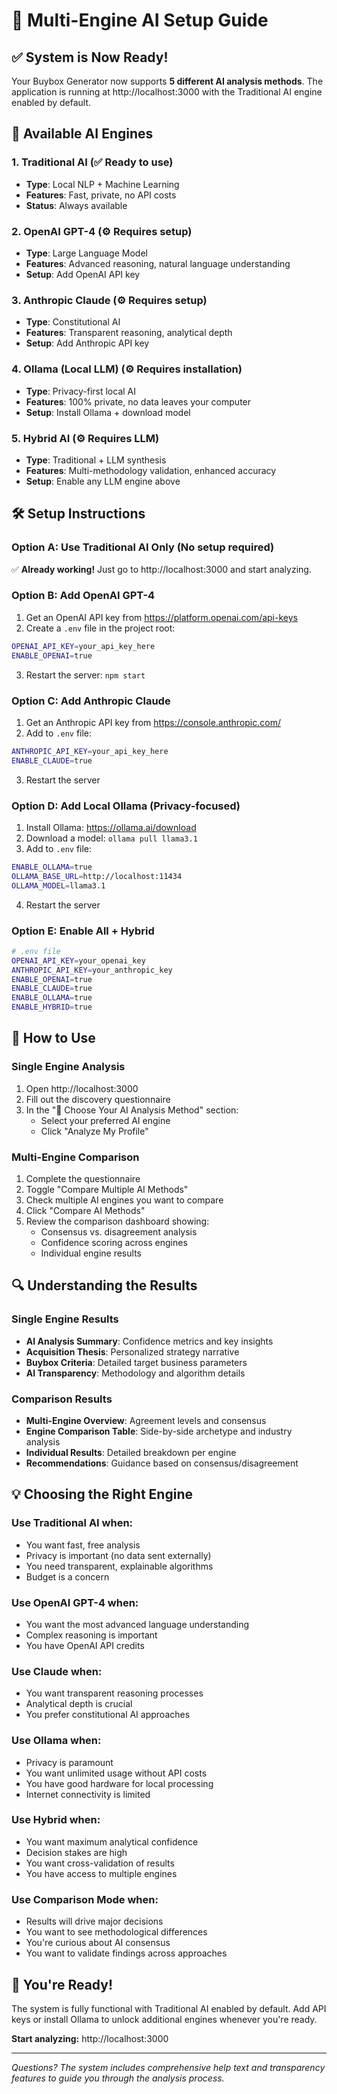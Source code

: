 # 🚀 Multi-Engine AI Setup Guide

## ✅ **System is Now Ready!**

Your Buybox Generator now supports **5 different AI analysis methods**. The application is running at http://localhost:3000 with the Traditional AI engine enabled by default.

## 🤖 **Available AI Engines**

### 1. **Traditional AI** (✅ Ready to use)
- **Type**: Local NLP + Machine Learning
- **Features**: Fast, private, no API costs
- **Status**: Always available

### 2. **OpenAI GPT-4** (⚙️ Requires setup)
- **Type**: Large Language Model
- **Features**: Advanced reasoning, natural language understanding
- **Setup**: Add OpenAI API key

### 3. **Anthropic Claude** (⚙️ Requires setup)  
- **Type**: Constitutional AI
- **Features**: Transparent reasoning, analytical depth
- **Setup**: Add Anthropic API key

### 4. **Ollama (Local LLM)** (⚙️ Requires installation)
- **Type**: Privacy-first local AI
- **Features**: 100% private, no data leaves your computer
- **Setup**: Install Ollama + download model

### 5. **Hybrid AI** (⚙️ Requires LLM)
- **Type**: Traditional + LLM synthesis
- **Features**: Multi-methodology validation, enhanced accuracy
- **Setup**: Enable any LLM engine above

## 🛠️ **Setup Instructions**

### **Option A: Use Traditional AI Only (No setup required)**
✅ **Already working!** Just go to http://localhost:3000 and start analyzing.

### **Option B: Add OpenAI GPT-4**
1. Get an OpenAI API key from https://platform.openai.com/api-keys
2. Create a `.env` file in the project root:
```bash
OPENAI_API_KEY=your_api_key_here
ENABLE_OPENAI=true
```
3. Restart the server: `npm start`

### **Option C: Add Anthropic Claude**
1. Get an Anthropic API key from https://console.anthropic.com/
2. Add to `.env` file:
```bash
ANTHROPIC_API_KEY=your_api_key_here  
ENABLE_CLAUDE=true
```
3. Restart the server

### **Option D: Add Local Ollama (Privacy-focused)**
1. Install Ollama: https://ollama.ai/download
2. Download a model: `ollama pull llama3.1`
3. Add to `.env` file:
```bash
ENABLE_OLLAMA=true
OLLAMA_BASE_URL=http://localhost:11434
OLLAMA_MODEL=llama3.1
```
4. Restart the server

### **Option E: Enable All + Hybrid**
```bash
# .env file
OPENAI_API_KEY=your_openai_key
ANTHROPIC_API_KEY=your_anthropic_key
ENABLE_OPENAI=true
ENABLE_CLAUDE=true
ENABLE_OLLAMA=true
ENABLE_HYBRID=true
```

## 🎯 **How to Use**

### **Single Engine Analysis**
1. Open http://localhost:3000
2. Fill out the discovery questionnaire
3. In the "🤖 Choose Your AI Analysis Method" section:
   - Select your preferred AI engine
   - Click "Analyze My Profile"

### **Multi-Engine Comparison**
1. Complete the questionnaire
2. Toggle "Compare Multiple AI Methods" 
3. Check multiple AI engines you want to compare
4. Click "Compare AI Methods"
5. Review the comparison dashboard showing:
   - Consensus vs. disagreement analysis
   - Confidence scoring across engines
   - Individual engine results

## 🔍 **Understanding the Results**

### **Single Engine Results**
- **AI Analysis Summary**: Confidence metrics and key insights
- **Acquisition Thesis**: Personalized strategy narrative  
- **Buybox Criteria**: Detailed target business parameters
- **AI Transparency**: Methodology and algorithm details

### **Comparison Results**  
- **Multi-Engine Overview**: Agreement levels and consensus
- **Engine Comparison Table**: Side-by-side archetype and industry analysis
- **Individual Results**: Detailed breakdown per engine
- **Recommendations**: Guidance based on consensus/disagreement

## 💡 **Choosing the Right Engine**

### **Use Traditional AI when:**
- You want fast, free analysis
- Privacy is important (no data sent externally)
- You need transparent, explainable algorithms
- Budget is a concern

### **Use OpenAI GPT-4 when:**
- You want the most advanced language understanding
- Complex reasoning is important
- You have OpenAI API credits

### **Use Claude when:**
- You want transparent reasoning processes
- Analytical depth is crucial
- You prefer constitutional AI approaches

### **Use Ollama when:**
- Privacy is paramount
- You want unlimited usage without API costs  
- You have good hardware for local processing
- Internet connectivity is limited

### **Use Hybrid when:**
- You want maximum analytical confidence
- Decision stakes are high
- You want cross-validation of results
- You have access to multiple engines

### **Use Comparison Mode when:**
- Results will drive major decisions
- You want to see methodological differences
- You're curious about AI consensus
- You want to validate findings across approaches

## 🎉 **You're Ready!**

The system is fully functional with Traditional AI enabled by default. Add API keys or install Ollama to unlock additional engines whenever you're ready.

**Start analyzing:** http://localhost:3000

---

*Questions? The system includes comprehensive help text and transparency features to guide you through the analysis process.*
